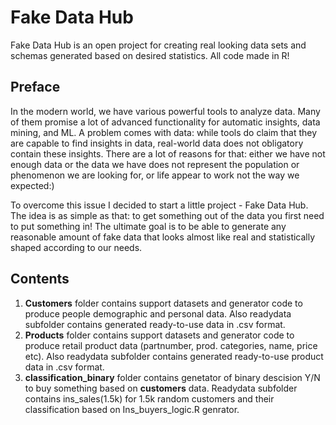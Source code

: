 # Fake Data Hub
Fake Data Hub is an open project for creating real looking data sets and schemas generated based on desired statistics. All code made in R!

## Preface
In the modern world, we have various powerful tools to analyze data. Many of them promise a lot of advanced functionality for automatic insights, data mining, and ML. A problem comes with data:  while tools do claim that they are capable to find insights in data, real-world data does not obligatory contain these insights.  There are a lot of reasons for that: either we have not enough data or the data we have does not represent the population or phenomenon we are looking for, or life appear to work not the way we expected:)

To overcome this issue I decided to start a little project - Fake Data Hub. The idea is as simple as that: to get something out of the data you first need to put something in! The ultimate goal is to be able to generate any reasonable amount of fake data that looks almost like real and statistically shaped according to our needs.

## Contents

1. **Customers** folder contains support datasets and generator code to produce people demographic and personal data. Also readydata subfolder contains generated ready-to-use data in .csv format. 
2. **Products** folder contains support datasets and generator code to produce retail product data (partnumber, prod. categories, name, price etc). Also readydata subfolder contains generated ready-to-use product data in .csv format. 
3. **classification_binary** folder contains genetator of binary descision Y/N to buy something based on **customers** data. Readydata subfolder contains ins_sales(1.5k) for 1.5k random customers and their classification based on Ins_buyers_logic.R genrator.
